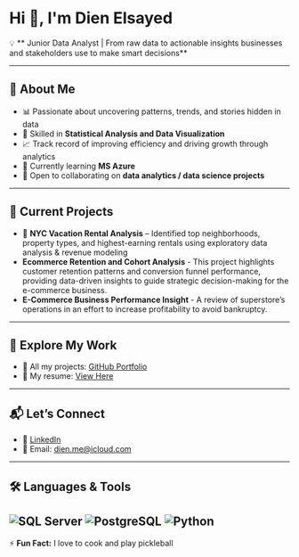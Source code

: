 # Hi 👋, I'm Dien Elsayed

💡 ** Junior Data Analyst | From raw data to actionable insights businesses and stakeholders use to make smart decisions**

---

## 🚀 About Me
- 📊 Passionate about uncovering patterns, trends, and stories hidden in data  
- 🧠 Skilled in **Statistical Analysis and Data Visualization**  
- 📈 Track record of improving efficiency and driving growth through analytics  
- 🌱 Currently learning **MS Azure**  
- 🤝 Open to collaborating on **data analytics / data science projects**

---

## 🔭 Current Projects

- 🗽 **NYC Vacation Rental Analysis** – Identified top neighborhoods, property types, and highest-earning rentals using exploratory data analysis & revenue modeling 
- **Ecommerce Retention and Cohort Analysis** - This project highlights customer retention patterns and conversion funnel performance, providing data-driven insights to guide strategic decision-making for the e-commerce business.
- **E-Commerce Business Performance Insight** - A review of superstore’s operations in an effort to increase profitability to avoid bankruptcy.
---

## 📂 Explore My Work
- 📌 All my projects: [GitHub Portfolio](https://github.com/DienDoesData)  
- 📄 My resume: [View Here](https://docs.google.com/document/d/1wkFr-QJ1khowd0gko10eIj8fbx3kixPUDr1hZkbH3Zo/edit?usp=sharing)  

---

## 📬 Let’s Connect
- 💼 [LinkedIn](https://www.linkedin.com/in/dien-elsayed)  
- 📧 Email: [dien.me@icloud.com](mailto:dien.me@icloud.com)  

---

## 🛠 Languages & Tools
![SQL Server](https://img.shields.io/badge/SQL%20Server-CC2927?style=for-the-badge&logo=microsoftsqlserver&logoColor=white)
![PostgreSQL](https://img.shields.io/badge/PostgreSQL-316192?style=for-the-badge&logo=postgresql&logoColor=white)
![Python](https://img.shields.io/badge/Python-3776AB?style=for-the-badge&logo=python&logoColor=white)
---

⚡ **Fun Fact:** I love to cook and play pickleball
